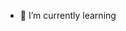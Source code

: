 
- 🌱 I’m currently learning 
  

<!---
SavixPl/SavixPl is a ✨ special ✨ repository because its `README.md` (this file) appears on your GitHub profile.
You can click the Preview link to take a look at your changes.
--->
